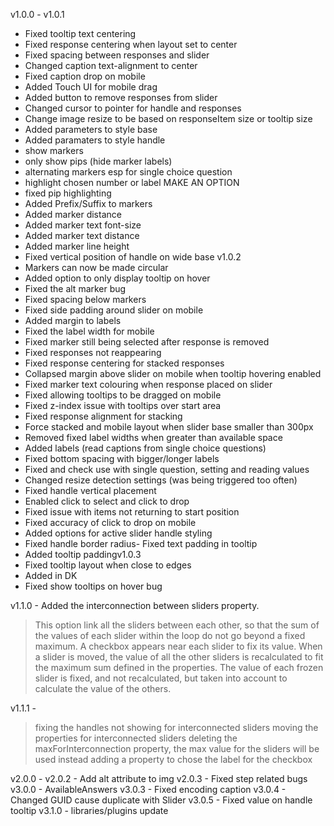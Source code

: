 v1.0.0 -
v1.0.1
- Fixed tooltip text centering
- Fixed response centering when layout set to center
- Fixed spacing between responses and slider
- Changed caption text-alignment to center
- Fixed caption drop on mobile
- Added Touch UI for mobile drag
- Added button to remove responses from slider
- Changed cursor to pointer for handle and responses
- Change image resize to be based on responseItem size or tooltip size
- Added parameters to style base
- Added paramaters to style handle
- show markers
- only show pips (hide marker labels)
- alternating markers esp for single choice question
- highlight chosen number or label MAKE AN OPTION
- fixed pip highlighting
- Added Prefix/Suffix to markers
- Added marker distance
- Added marker text font-size
- Added marker text distance
- Added marker line height
- Fixed vertical position of handle on wide base
v1.0.2
- Markers can now be made circular
- Added option to only display tooltip on hover
- Fixed the alt marker bug
- Fixed spacing below markers
- Fixed side padding around slider on mobile
- Added margin to labels
- Fixed the label width for mobile
- Fixed marker still being selected after response is removed
- Fixed responses not reappearing
- Fixed response centering for stacked responses
- Collapsed margin above slider on mobile when tooltip hovering enabled
- Fixed marker text colouring when response placed on slider
- Fixed allowing tooltips to be dragged on mobile
- Fixed z-index issue with tooltips over start area
- Fixed response alignment for stacking
- Force stacked and mobile layout when slider base smaller than 300px
- Removed fixed label widths when greater than available space
- Added labels (read captions from single choice questions)
- Fixed bottom spacing with bigger/longer labels
- Fixed and check use with single question, setting and reading values
- Changed resize detection settings (was being triggered too often)
- Fixed handle vertical placement
- Enabled click to select and click to drop
- Fixed issue with items not returning to start position
- Fixed accuracy of click to drop on mobile
- Added options for active slider handle styling
- Fixed handle border radius- Fixed text padding in tooltip
- Added tooltip paddingv1.0.3
- Fixed tooltip layout when close to edges
- Added in DK
- Fixed show tooltips on hover bug

v1.1.0 - Added the interconnection between sliders property.
> This option link all the sliders between each other, so that the sum of the values of each slider within the loop do not go beyond a fixed maximum.
> A checkbox appears near each slider to fix its value.
> When a slider is moved, the value of all the other sliders is recalculated to fit the maximum sum defined in the properties.
> The value of each frozen slider is fixed, and not recalculated, but taken into account to calculate the value of the others.

v1.1.1 -
> fixing the handles not showing for interconnected sliders
> moving the properties for interconnected sliders
> deleting the maxForInterconnection property, the max value for the sliders will be used instead
> adding a property to chose the label for the checkbox

v2.0.0 -
v2.0.2 - Add alt attribute to img
v2.0.3 - Fixed step related bugs
v3.0.0 - AvailableAnswers
v3.0.3 - Fixed encoding caption
v3.0.4 - Changed GUID cause duplicate with Slider
v3.0.5 - Fixed value on handle tooltip
v3.1.0 - libraries/plugins update

